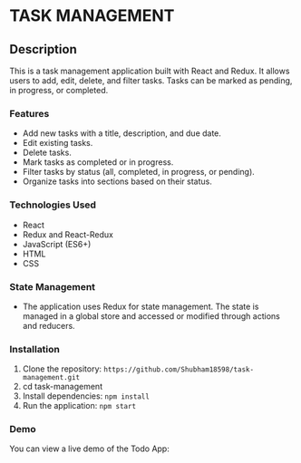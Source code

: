 # TASK MANAGEMENT

## Description

This is a task management application built with React and Redux. It allows users to add, edit, delete, and filter tasks. Tasks can be marked as pending, in progress, or completed.

### Features

- Add new tasks with a title, description, and due date.
- Edit existing tasks.
- Delete tasks.
- Mark tasks as completed or in progress.
- Filter tasks by status (all, completed, in progress, or pending).
- Organize tasks into sections based on their status.


### Technologies Used

- React
- Redux and React-Redux
- JavaScript (ES6+)
- HTML
- CSS

### State Management

- The application uses Redux for state management. The state is managed in a global store and accessed or modified through actions and reducers.

### Installation

1. Clone the repository: `https://github.com/Shubham18598/task-management.git`
2. cd task-management
3. Install dependencies: `npm install`
4. Run the application: `npm start`


### Demo

You can view a live demo of the Todo App: 

